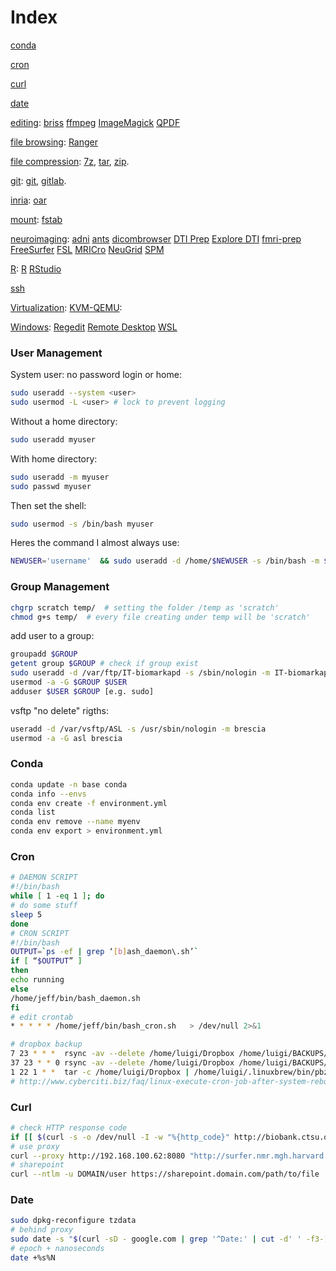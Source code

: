# Index

[conda](#conda)

[cron](#cron)

[curl](#curl)

[date](#date)

[editing](editing.md):
	[briss](editing.md#briss)
	[ffmpeg](editing.md#ffmpeg)
	[ImageMagick](editing.md#imagemagick)
	[QPDF](editing.md#qpdf)

[file browsing](file_browsing.md):
	[Ranger](file_browsing.md#ranger-vim-key-binding-terminal-file-browser)

[file compression](file_compression.md):
	[7z](file_compression.md#7z),
	[tar](file_compression.md#tar),
	[zip](file_compression.md#zip).

[git](git.md):
	[git](git.md#git),
	[gitlab](git.md#gitlab).
	
[inria](inria.md):
	[oar](inria.md#oar)

[mount](mount.md):
	[fstab](mount.md#fstab)

[neuroimaging](neuroimaging.md):
	[adni](neuroimaging.md#adni) 
	[ants](neuroimaging.md#ants) 
	[dicombrowser](neuroimaging.md#dicombrowser) 
	[DTI Prep](neuroimaging.md#dti-prep)
	[Explore DTI](neuroimaging.md#explore-dti)
	[fmri-prep](neuroimaging.md#fmri-prep)
	[FreeSurfer](neuroimaging.md#freesurfer)
	[FSL](neuroimaging.md#fsl)
	[MRICro](neuroimaging.md#mricro)
	[NeuGrid](neuroimaging.md#neugrid)
	[SPM](neuroimaging.md#spm)

[R](R.md):
	[R](R.md#r)
	[RStudio](R.md#rstudio)

[ssh](ssh.md)

[Virtualization](virtualization.md):
	[KVM-QEMU](virtualization.md#kvm-qemu):

[Windows](windows.md):
	[Regedit](windows.md#regedit)
	[Remote Desktop](windows.md#remotedesktop)
	[WSL](windows.md#wsl)

### User Management

System user: no password login or home:
```bash
sudo useradd --system <user>
sudo usermod -L <user> # lock to prevent logging
```
Without a home directory:
```bash
sudo useradd myuser
```
With home directory:
```bash
sudo useradd -m myuser
sudo passwd myuser
```
Then set the shell:
```bash
sudo usermod -s /bin/bash myuser
```
Heres the command I almost always use:
```bash
NEWUSER='username'  && sudo useradd -d /home/$NEWUSER -s /bin/bash -m $NEWUSER
```

### Group Management
```bash
chgrp scratch temp/  # setting the folder /temp as 'scratch'
chmod g+s temp/  # every file creating under temp will be 'scratch'
```

add user to a group:
```bash
groupadd $GROUP
getent group $GROUP # check if group exist
sudo useradd -d /var/ftp/IT-biomarkapd -s /sbin/nologin -m IT-biomarkapd
usermod -a -G $GROUP $USER
adduser $USER $GROUP [e.g. sudo]
```

vsftp "no delete" rigths:
```bash
useradd -d /var/vsftp/ASL -s /usr/sbin/nologin -m brescia
usermod -a -G asl brescia
```

### Conda
```bash
conda update -n base conda
conda info --envs
conda env create -f environment.yml
conda list
conda env remove --name myenv
conda env export > environment.yml
```

### Cron
```bash
# DAEMON SCRIPT
#!/bin/bash
while [ 1 -eq 1 ]; do
# do some stuff
sleep 5
done
# CRON SCRIPT
#!/bin/bash
OUTPUT=`ps -ef | grep ‘[b]ash_daemon\.sh’`
if [ “$OUTPUT” ]
then
echo running
else
/home/jeff/bin/bash_daemon.sh
fi
# edit crontab
* * * * * /home/jeff/bin/bash_cron.sh 	> /dev/null 2>&1

# dropbox backup
7 23 * * *	rsync -av --delete /home/luigi/Dropbox /home/luigi/BACKUPS/Dropbox/daily/
37 23 * * 0	rsync -av --delete /home/luigi/Dropbox /home/luigi/BACKUPS/Dropbox/weekly/
1 22 1 * *	tar -c /home/luigi/Dropbox | /home/luigi/.linuxbrew/bin/pbzip2 -c > /home/luigi/BACKUPS/Dropbox/monthly_$(/bin/date +\%F).tar.bz2
# http://www.cyberciti.biz/faq/linux-execute-cron-job-after-system-reboot/
```

### Curl
```bash
# check HTTP response code
if [[ $(curl -s -o /dev/null -I -w "%{http_code}" http://biobank.ctsu.ox.ac.uk/crystal/index.cgi) == "3"?? ]] && echo "redirection"
# use proxy
curl --proxy http://192.168.100.62:8080 "http://surfer.nmr.mgh.harvard.edu/fswiki/MatlabRuntime?action=AttachFile&do=get&target=runtime2012bLinux.tar.gz" -o "runtime2012b.tar.gz"
# sharepoint
curl --ntlm -u DOMAIN/user https://sharepoint.domain.com/path/to/file
```

### Date
```bash
sudo dpkg-reconfigure tzdata
# behind proxy
sudo date -s "$(curl -sD - google.com | grep '^Date:' | cut -d' ' -f3-)"
# epoch + nanoseconds
date +%s%N
```
